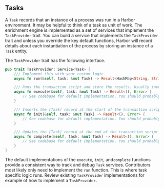 ## Tasks

A `Task` records that an instance of a process was run in a Harbor environment. It may be helpful to
think of a task as unit of work. The enrichment engine is implemented as a set of services that 
implement the `TaskProvider` trait. You can build a service that implements the `TaskProvider` 
trait and unless you override the key default functions, Harbor will record details about each 
instantiation of the process by storing an instance of a `Task` entity.

The `TaskProvider` trait has the following interface. 

```rust
pub trait TaskProvider: Service<Task> {
    /// Implement this with your custom logic.
    async fn run(&self, task: &mut Task) -> Result<HashMap<String, String>, Error>;

    /// Runs the transaction script and store the results. Usually invoked by a CLI command handler.
    async fn execute(&self, task: &mut Task) -> Result<(), Error> {
        // See codebase for default implementation. You should probably not need to override this.
    }

    /// Inserts the [Task] record at the start of the transaction script.
    async fn init(&self, task: &mut Task) -> Result<(), Error> {
        // See codebase for default implementation. You should probably not need to override this.
    }

    /// Updates the [Task] record at the end of the transaction script.
    async fn complete(&self, task: &mut Task) -> Result<(), Error> {
        // See codebase for default implementation. You should probably not need to override this.
    }
}
```

The default implementations of the `execute`, `init`, and`complete` functions provide a consistent 
way to track and debug `Task` services. Contributors most likely only need to implement the `run` 
function. This is where task specific logic runs. Review existing `TaskProvider` implementations 
for example of how to implement a `TaskProvider`. 
